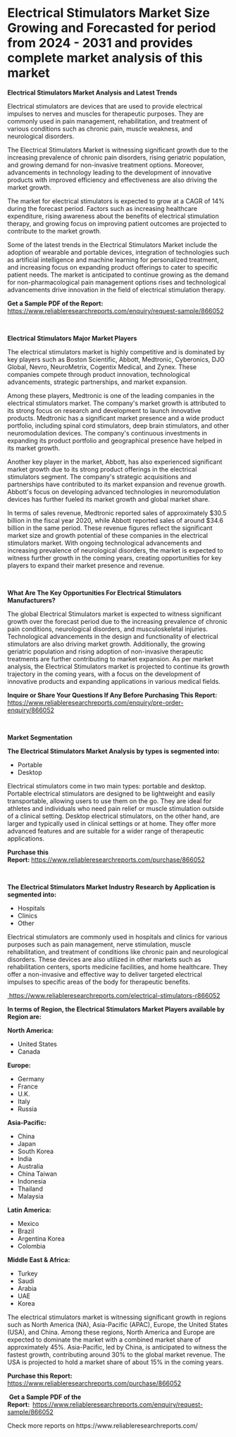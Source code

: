 <p><h1>Electrical Stimulators Market Size Growing and Forecasted for period from 2024 - 2031 and provides complete market analysis of this market</h1></p><p><strong>Electrical Stimulators Market Analysis and Latest Trends</strong></p>
<p><p>Electrical stimulators are devices that are used to provide electrical impulses to nerves and muscles for therapeutic purposes. They are commonly used in pain management, rehabilitation, and treatment of various conditions such as chronic pain, muscle weakness, and neurological disorders.</p><p>The Electrical Stimulators Market is witnessing significant growth due to the increasing prevalence of chronic pain disorders, rising geriatric population, and growing demand for non-invasive treatment options. Moreover, advancements in technology leading to the development of innovative products with improved efficiency and effectiveness are also driving the market growth.</p><p>The market for electrical stimulators is expected to grow at a CAGR of 14% during the forecast period. Factors such as increasing healthcare expenditure, rising awareness about the benefits of electrical stimulation therapy, and growing focus on improving patient outcomes are projected to contribute to the market growth.</p><p>Some of the latest trends in the Electrical Stimulators Market include the adoption of wearable and portable devices, integration of technologies such as artificial intelligence and machine learning for personalized treatment, and increasing focus on expanding product offerings to cater to specific patient needs. The market is anticipated to continue growing as the demand for non-pharmacological pain management options rises and technological advancements drive innovation in the field of electrical stimulation therapy.</p></p>
<p><strong>Get a Sample PDF of the Report:&nbsp;</strong> <a href="https://www.reliableresearchreports.com/enquiry/request-sample/866052">https://www.reliableresearchreports.com/enquiry/request-sample/866052</a></p>
<p>&nbsp;</p>
<p><strong>Electrical Stimulators Major Market Players</strong></p>
<p><p>The electrical stimulators market is highly competitive and is dominated by key players such as Boston Scientific, Abbott, Medtronic, Cyberonics, DJO Global, Nevro, NeuroMetrix, Cogentix Medical, and Zynex. These companies compete through product innovation, technological advancements, strategic partnerships, and market expansion.</p><p>Among these players, Medtronic is one of the leading companies in the electrical stimulators market. The company's market growth is attributed to its strong focus on research and development to launch innovative products. Medtronic has a significant market presence and a wide product portfolio, including spinal cord stimulators, deep brain stimulators, and other neuromodulation devices. The company's continuous investments in expanding its product portfolio and geographical presence have helped in its market growth.</p><p>Another key player in the market, Abbott, has also experienced significant market growth due to its strong product offerings in the electrical stimulators segment. The company's strategic acquisitions and partnerships have contributed to its market expansion and revenue growth. Abbott's focus on developing advanced technologies in neuromodulation devices has further fueled its market growth and global market share.</p><p>In terms of sales revenue, Medtronic reported sales of approximately $30.5 billion in the fiscal year 2020, while Abbott reported sales of around $34.6 billion in the same period. These revenue figures reflect the significant market size and growth potential of these companies in the electrical stimulators market. With ongoing technological advancements and increasing prevalence of neurological disorders, the market is expected to witness further growth in the coming years, creating opportunities for key players to expand their market presence and revenue.</p></p>
<p>&nbsp;</p>
<p><strong>What Are The Key Opportunities For Electrical Stimulators Manufacturers?</strong></p>
<p><p>The global Electrical Stimulators market is expected to witness significant growth over the forecast period due to the increasing prevalence of chronic pain conditions, neurological disorders, and musculoskeletal injuries. Technological advancements in the design and functionality of electrical stimulators are also driving market growth. Additionally, the growing geriatric population and rising adoption of non-invasive therapeutic treatments are further contributing to market expansion. As per market analysis, the Electrical Stimulators market is projected to continue its growth trajectory in the coming years, with a focus on the development of innovative products and expanding applications in various medical fields.</p></p>
<p><strong>Inquire or Share Your Questions If Any Before Purchasing This Report:</strong> <a href="https://www.reliableresearchreports.com/enquiry/pre-order-enquiry/866052">https://www.reliableresearchreports.com/enquiry/pre-order-enquiry/866052</a></p>
<p>&nbsp;</p>
<p><strong>Market Segmentation</strong></p>
<p><strong>The Electrical Stimulators Market Analysis by types is segmented into:</strong></p>
<p><ul><li>Portable</li><li>Desktop</li></ul></p>
<p><p>Electrical stimulators come in two main types: portable and desktop. Portable electrical stimulators are designed to be lightweight and easily transportable, allowing users to use them on the go. They are ideal for athletes and individuals who need pain relief or muscle stimulation outside of a clinical setting. Desktop electrical stimulators, on the other hand, are larger and typically used in clinical settings or at home. They offer more advanced features and are suitable for a wider range of therapeutic applications.</p></p>
<p><strong>Purchase this Report:&nbsp;</strong><a href="https://www.reliableresearchreports.com/purchase/866052">https://www.reliableresearchreports.com/purchase/866052</a></p>
<p>&nbsp;</p>
<p><strong>The Electrical Stimulators Market Industry Research by Application is segmented into:</strong></p>
<p><ul><li>Hospitals</li><li>Clinics</li><li>Other</li></ul></p>
<p><p>Electrical stimulators are commonly used in hospitals and clinics for various purposes such as pain management, nerve stimulation, muscle rehabilitation, and treatment of conditions like chronic pain and neurological disorders. These devices are also utilized in other markets such as rehabilitation centers, sports medicine facilities, and home healthcare. They offer a non-invasive and effective way to deliver targeted electrical impulses to specific areas of the body for therapeutic benefits.</p></p>
<p><a href="https://www.reliableresearchreports.com/electrical-stimulators-r866052">&nbsp;https://www.reliableresearchreports.com/electrical-stimulators-r866052</a></p>
<p><strong>In terms of Region, the Electrical Stimulators Market Players available by Region are:</strong></p>
<p>
    <p> <strong> North America: </strong>
        <ul>
            <li>United States</li>
            <li>Canada</li>
        </ul>
        </p> 
    <p> <strong> Europe: </strong>
        <ul>
            <li>Germany</li>
            <li>France</li>
            <li>U.K.</li>
            <li>Italy</li>
            <li>Russia</li>
        </ul>
        </p> 
    <p> <strong> Asia-Pacific: </strong>
        <ul>
            <li>China</li>
            <li>Japan</li>
            <li>South Korea</li>
            <li>India</li>
            <li>Australia</li>
            <li>China Taiwan</li>
            <li>Indonesia</li>
            <li>Thailand</li>
            <li>Malaysia</li>
        </ul>
        </p> 
    <p> <strong> Latin America: </strong>
        <ul>
            <li>Mexico</li>
            <li>Brazil</li>
            <li>Argentina Korea</li>
            <li>Colombia</li>
        </ul>
        </p> 
    <p> <strong> Middle East & Africa: </strong>
        <ul>
            <li>Turkey</li>
            <li>Saudi</li>
            <li>Arabia</li>
            <li>UAE</li>
            <li>Korea</li>
        </ul>
    </p>
    </p>
<p><p>The electrical stimulators market is witnessing significant growth in regions such as North America (NA), Asia-Pacific (APAC), Europe, the United States (USA), and China. Among these regions, North America and Europe are expected to dominate the market with a combined market share of approximately 45%. Asia-Pacific, led by China, is anticipated to witness the fastest growth, contributing around 30% to the global market revenue. The USA is projected to hold a market share of about 15% in the coming years.</p></p>
<p><strong>Purchase this Report: </strong><a href="https://www.reliableresearchreports.com/purchase/866052">https://www.reliableresearchreports.com/purchase/866052</a></p>
<p>&nbsp;<strong>Get a Sample PDF of the Report:&nbsp;&nbsp;</strong><a href="https://www.reliableresearchreports.com/enquiry/request-sample/866052">https://www.reliableresearchreports.com/enquiry/request-sample/866052</a></p>
<p><strong></strong></p>
<p>Check more reports on https://www.reliableresearchreports.com/</p>
